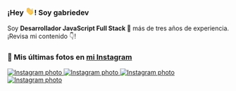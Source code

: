 <h3>¡Hey <img src="https://raw.githubusercontent.com/ABSphreak/ABSphreak/master/gifs/Hi.gif" width="20px" decondig="async">! Soy gabriedev</h3>

<p>Soy <strong>Desarrollador JavaScript Full Stack 🚀</strong> más de tres años de experiencia.<br />¡Revisa mi contenido 👇!</p>

### 📸 Mis últimas fotos en [mi Instagram](https://instagram.com/gabrie.dev)


<a href='https://instagram.com/p/C1UpuSGLQiG' target='_blank'>
  <img width='20%' src='https://scontent-lhr8-2.cdninstagram.com/v/t51.2885-15/412513918_1325803934584302_4400498733289087214_n.jpg?stp=dst-jpg_e15&_nc_ht=scontent-lhr8-2.cdninstagram.com&_nc_cat=106&_nc_ohc=bShVjCQ3TjoAX8chfzh&edm=APU89FABAAAA&ccb=7-5&oh=00_AfDUtCZnt0XH3EtN8KZss6w2q89RRGF6sdXvBko9dNvaEw&oe=65A78F80&_nc_sid=bc0c2c' alt='Instagram photo' />
</a>
<a href='https://instagram.com/p/CzMY3lzxgmx' target='_blank'>
  <img width='20%' src='https://scontent-lhr6-1.cdninstagram.com/v/t51.2885-15/398916226_819142863293745_2426123683154743297_n.webp?stp=dst-jpg_e35&_nc_ht=scontent-lhr6-1.cdninstagram.com&_nc_cat=109&_nc_ohc=al1xaoy8aWsAX958zxZ&edm=APU89FABAAAA&ccb=7-5&oh=00_AfCBqSfZENiU7LRsqURn1bIdqED88d_ZO6vu0XBEyV13FA&oe=65A81EA9&_nc_sid=bc0c2c' alt='Instagram photo' />
</a>
<a href='https://instagram.com/p/CygbQv4uqxM' target='_blank'>
  <img width='20%' src='https://scontent-lhr6-1.cdninstagram.com/v/t51.2885-15/391525959_236593062741789_5868561716480810596_n.webp?stp=dst-jpg_e35&_nc_ht=scontent-lhr6-1.cdninstagram.com&_nc_cat=109&_nc_ohc=JK5QX1-JE7QAX_5WsPG&edm=APU89FABAAAA&ccb=7-5&oh=00_AfDmXHuAV_3jRrOUSSLsvCvmeQzOwZuNZ0YmYZXiSq5knQ&oe=65A82B65&_nc_sid=bc0c2c' alt='Instagram photo' />
</a>
<a href='https://instagram.com/p/CxTmOF6vN8M' target='_blank'>
  <img width='20%' src='https://scontent-lhr6-1.cdninstagram.com/v/t51.2885-15/378565944_323878180141713_8920720304536029091_n.jpg?stp=dst-jpg_e15&_nc_ht=scontent-lhr6-1.cdninstagram.com&_nc_cat=109&_nc_ohc=wIYq6qwggNMAX_sQAFd&edm=APU89FABAAAA&ccb=7-5&oh=00_AfC2mq34lugrnB7dGpHpqwuZvahljMbsHz-P53z5CIv-Xw&oe=65A917D8&_nc_sid=bc0c2c' alt='Instagram photo' />
</a>
